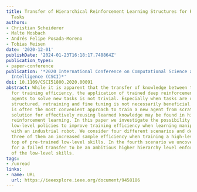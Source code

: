 ```yaml
---
title: Transfer of Hierarchical Reinforcement Learning Structures for Robotic Manipulation
  Tasks
authors:
- Christian Scheiderer
- Malte Mosbach
- Andrés Felipe Posada-Moreno
- Tobias Meisen
date: '2020-12-01'
publishDate: '2024-01-23T16:18:17.748864Z'
publication_types:
- paper-conference
publication: '*2020 International Conference on Computational Science and Computational
  Intelligence (CSCI)*'
doi: 10.1109/CSCI51800.2020.00091
abstract: While it is apparent that the transfer of knowledge between tasks is beneficial
  for training efficiency, the application of trained deep reinforcement learning
  agents to solve new tasks is not trivial. Especially when tasks are differently
  structured, retraining and fine tuning is not necessarily beneficial. Instead, it
  is often the most convenient approach to train a new agent from scratch. One potential
  solution for effectively reusing learned knowledge may be found in hierarchical
  reinforcement learning. In this paper we investigate the possibility of reusing
  low-level policies to improve training efficiency when learning manipulation tasks
  with an industrial robot. We consider four different scenarios and demonstrate for
  three of them an increased sample efficiency when training a high-level policy on
  top of pre-trained low-level skills. In the fourth scenario we uncover the reason
  for a failed transfer to be an ambitious higher hierarchy level enforcing a relearning
  of the low-level skills.
tags:
- /unread
links:
- name: URL
  url: https://ieeexplore.ieee.org/document/9458186
---
```

